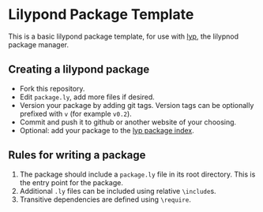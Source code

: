 # Lilypond Package Template

This is a basic lilypond package template, for use with [lyp](https://github.com/noteflakes/lyp), the lilypnod package manager.

## Creating a lilypond package

- Fork this repository.
- Edit <code>package.ly</code>, add more files if desired.
- Version your package by adding git tags. Version tags can be optionally prefixed with <code>v</code> (for example <code>v0.2</code>).
- Commit and push it to github or another website of your choosing.
- Optional: add your package to the [lyp package index](https://github.com/noteflakes/lyp-index).

## Rules for writing a package

1. The package should include a <code>package.ly</code> file in its root directory. This is the entry point for the package.
2. Additional <code>.ly</code> files can be included using relative <code>\include</code>s.
3. Transitive dependencies are defined using <code>\require</code>.
